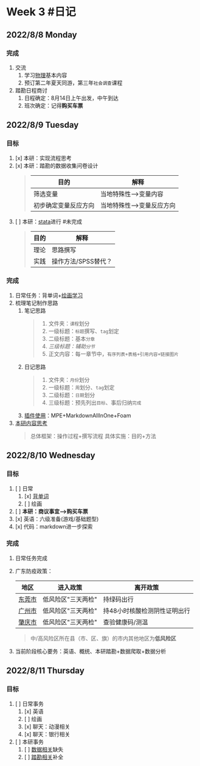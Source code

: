 # Week 3 #日记

## 2022/8/8 Monday

### 完成

1. 交流
    1. 学习[物理](../../速记/实践内容讨论.md)基本内容
    2. 预订第二年夏天同游，第三年`社会调查`课程
2. 踏勘日程商讨
    1. 日程确定：8月14日上午出发，中午到达
    2. 班次确定：记得**购买车票**

## 2022/8/9 Tuesday

### 目标

1. [x] 本研：实现流程思考
2. [x] 本研：踏勘的数据收集问卷设计
    > |目的|解释|
    > |--|--|
    > |筛选变量|当地特殊性-->变量内容||
    > |初步确定变量反应方向|当地特殊性-->变量反应方向|
3. [ ] 本研：[stata](../../代码学习笔记/stata.md)进行 #未完成
    > |目的|解释|
    > |--|--|
    > |理论|思路撰写|
    > |实践|操作方法/SPSS替代？

### 完成

1. 日常任务：背单词+[绘画学习](../../速记/绘画.md)
2. 梳理笔记制作思路
    1. 笔记思路
        >
        > 1. 文件夹：`课程`划分
        > 2. 一级标题：`标题`撰写、`tag`划定
        > 3. 二级标题：基本`分章`
        > 4. *三级标题：辅助`分节`*
        > 5. 正文内容：每一章节中，`有序列表+表格+引用内容+链接图片`
        >
    2. 日记思路
        >
        > 1. 文件夹：`月份`划分
        > 2. 一级标题：`周`划分、`tag`划定
        > 3. 二级标题：`日期`划分
        > 4. 三级标题：预先列出`目标`、事后归纳`完成`
        >
    3. [插件使用](../../代码学习笔记/markdown.md)：MPE+MarkdownAllInOne+Foam
3. [本研内容思考](../../速记/本研实现.md)
    > 总体框架：操作过程+撰写流程
    > 具体实施：目的+方法

## 2022/8/10 Wednesday

### 目标

1. [ ] 日常
    1. [x] [背单词](https://web.shanbay.com/wordsweb/#/study/entry)
    1. [ ] 绘画
2. [ ] **本研：商议事宜-->购买车票**
3. [x] 英语：六级准备(游戏/基础题型)
4. [x] 代码：markdown进一步探索

### 完成

1. 日常任务完成
2. 广东防疫政策：

    |地区|进入政策|离开政策|
    |--|--|--|
    |[东莞市](https://www.gd.gov.cn/gdywdt/zwzt/yqfkzccs/dszc/content/post_3988977.html)|低风险区"三天两检"|持绿码出行|
    |[广州市](https://www.gd.gov.cn/gdywdt/zwzt/yqfkzccs/dszc/content/post_3988982.html)|低风险区"三天两检"|持48小时核酸检测阴性证明出行|
    |[肇庆市](https://www.gd.gov.cn/gdywdt/zwzt/yqfkzccs/dszc/content/post_3963915.html)|低风险区"三天两检"|查验健康码/测温|

    > 中/高风险区所在县（市、区、旗）的市内其他地区为**低风险区**

3. 当前阶段核心要务：英语、概统、本研踏勘+数据爬取+数据分析

## 2022/8/11 Thursday

### 目标

1. [ ] 日常事务
   1. [x] 英语
   2. [ ] 绘画
   3. [x] 聊天：动漫相关
   4. [x] 聊天：银行相关
2. [ ] 本研事务
   1. [ ] [数据相关](../../../project/本研/README/README.md)缺失
   2. [ ] [踏勘相关](../../速记/本研实现.md)补全

